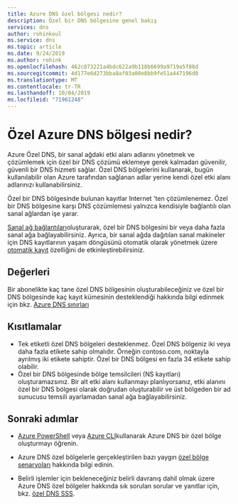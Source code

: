 ```yaml
---
title: Azure DNS özel bölgesi nedir?
description: Özel bir DNS bölgesine genel bakış
services: dns
author: rohinkoul
ms.service: dns
ms.topic: article
ms.date: 9/24/2019
ms.author: rohink
ms.openlocfilehash: 462c873221a4bdc622a9b118b6699a9719a5f88d
ms.sourcegitcommit: 4d177e6d273bba8af03a00e8bb9fe51a447196d0
ms.translationtype: MT
ms.contentlocale: tr-TR
ms.lasthandoff: 10/04/2019
ms.locfileid: "71961248"
---
```

# <a name="what-is-a-private-azure-dns-zone"></a>Özel Azure DNS bölgesi nedir?

Azure Özel DNS, bir sanal ağdaki etki alanı adlarını yönetmek ve çözümlemek için özel bir DNS çözümü eklemeye gerek kalmadan güvenilir, güvenli bir DNS hizmeti sağlar. Özel DNS bölgelerini kullanarak, bugün kullanılabilir olan Azure tarafından sağlanan adlar yerine kendi özel etki alanı adlarınızı kullanabilirsiniz. 

Özel bir DNS bölgesinde bulunan kayıtlar Internet 'ten çözümlenemez. Özel bir DNS bölgesine karşı DNS çözümlemesi yalnızca kendisiyle bağlantılı olan sanal ağlardan işe yarar.

[Sanal ağ bağlantıları](./private-dns-virtual-network-links.md)oluşturarak, özel bir DNS bölgesini bir veya daha fazla sanal ağa bağlayabilirsiniz.
Ayrıca, bir sanal ağda dağıtılan sanal makineler için DNS kayıtlarının yaşam döngüsünü otomatik olarak yönetmek üzere [otomatik kayıt](./private-dns-autoregistration.md) özelliğini de etkinleştirebilirsiniz.

## <a name="limits"></a>Değerleri

Bir abonelikte kaç tane özel DNS bölgesinin oluşturabileceğiniz ve özel bir DNS bölgesinde kaç kayıt kümesinin desteklendiği hakkında bilgi edinmek için bkz. [Azure DNS sınırları](https://docs.microsoft.com/azure/azure-subscription-service-limits#azure-dns-limits)

## <a name="restrictions"></a>Kısıtlamalar

* Tek etiketli özel DNS bölgeleri desteklenmez. Özel DNS bölgeniz iki veya daha fazla etikete sahip olmalıdır. Örneğin contoso.com, noktayla ayrılmış iki etikete sahiptir. Özel bir DNS bölgesi en fazla 34 etikete sahip olabilir.
* Özel bir DNS bölgesinde bölge temsilcileri (NS kayıtları) oluşturamazsınız. Bir alt etki alanı kullanmayı planlıyorsanız, etki alanını özel bir DNS bölgesi olarak doğrudan oluşturabilir ve üst bölgeden bir ad sunucusu temsili ayarlamadan sanal ağa bağlayabilirsiniz.

## <a name="next-steps"></a>Sonraki adımlar

* [Azure PowerShell](./private-dns-getstarted-powershell.md) veya [Azure CLI](./private-dns-getstarted-cli.md)kullanarak Azure DNS bir özel bölge oluşturmayı öğrenin.

* Azure DNS özel bölgelerle gerçekleştirilen bazı yaygın [özel bölge senaryoları](./private-dns-scenarios.md) hakkında bilgi edinin.

* Belirli işlemler için bekleneceğiniz belirli davranış dahil olmak üzere Azure DNS özel bölgeler hakkında sık sorulan sorular ve yanıtlar için, bkz. [özel DNS SSS](./dns-faq-private.md).
